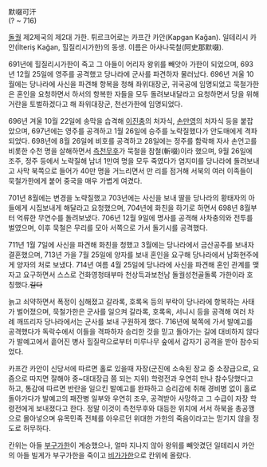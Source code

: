 默啜可汗  
(? ~ 716)

[돌궐](%EB%8F%8C%EA%B6%90.md) 제2제국의 제2대 가한. 튀르크어로는 카프간 카안(Kapgan Kağan). 일테리시
카안(İlteriş Kağan, 힐질리시가한)의 동생. 이름은 아사나묵철(阿史那默啜).

691년에 힐질리시가한이 죽고 그 아들이 어리자 왕위를 빼앗아 가한이 되었으며, 693년 12월 25일에 영주를 공격했고 당나라에 군사를
파견하자 물러났다. 696년 겨울 10월에는 당나라에 사신을 파견해 항복을 청해 좌위대장군, 귀국공에 임명되었고 묵철가한은 혼인을 요청하면서
하서의 항복한 자들을 모두 돌려보내달라고 요청하면서 당을 위해 거란을 토벌하겠다고 해 좌위대장군, 천선가한에 임명되었다.

696년 겨울 10월 22일에 송막을 습격해 [이진충](%EC%9D%B4%EC%A7%84%EC%B6%A9.md)의 처자식,
[손만영](%EC%86%90%EB%A7%8C%EC%98%81.md)의 처자식 등을 붙잡았으며, 697년에는 영주를 공격하고 1월
26일에 승주를 노략질했다가 안도매에게 격파되었다. 698년에 8월 26일에 비호를 공격하고 28일에는 정주를 함락해 자사 손언고를 비롯한
수천 명을 살해하면서 [측천무후](%EC%B8%A1%EC%B2%9C%EB%AC%B4%ED%9B%84.md)가 묵철을 참철(斬啜)이라
했으며, 9월 26일에 조주, 정주 등에서 노략질해 남녀 1만여 명을 모두 죽였다가 염지미를 당나라에 돌려보내고 사막 북쪽으로 들어가 40만
명을 거느리면서 만 리를 점거해 서북의 여러 이족들이 묵철가한에게 붙어 중국을 매우 가볍게 여겼다.

701년 8월에는 변경을 노략질했고 703년에는 사신을 보내 딸을 당나라의 황태자의 아들에게 시집보내게 해달라고 요청했으며, 704년에
화친을 하기로 하면서 698년 8월부터 억류한 무연수를 돌려보냈다. 706년 12월 9일에 명사를 공격해 사차충의와 전투를 벌였으며, 이후
묵철은 무리를 모아 서쪽으로 가서 돌기시를 공격했다.

711년 1월 7일에 사신을 파견해 화친을 청했고 3월에는 당나라에서 금산공주를 보내자 결혼했으며, 713년 가을 7월 25일에 양자를 보내
혼인을 요구해 당나라에서 남화현주에게 양자의 처로 보냈다. 714년 여름 4월 25일에 당나라에 사신을 파견해 혼인 관계를 맺자고 요구하면서
스스로 건화영청태부마 천상득과보천남 돌궐성천골돌록 가한이라 호칭했다.<del>길다</del>

늙고 쇠약하면서 폭정이 심해졌고 갈라록, 호록옥 등의 부락이 당나라에 항복하는 사태가 벌어졌으며, 묵철가한은 군사를 일으켜 갈라록, 호록옥,
서니시 등을 공격해 여러 차례 깨뜨리자 당나라에서는 군사를 보내 구원하게 했다. 716년에 북쪽에 가서 발예고를 공격했다가 독락수에서 이들을
격파하자 승리한 것을 믿고 돌아가는 길에 대비하지 않다가 발예고에서 흩어진 병사 힐질략으로부터 미루나무 숲에서 갑자기 공격을 받아
참수되었다.

카프간 카안이 신당서에 따르면 홀로 있을때 자장(군진에 소속된 장교 중 소장급으로, 요즘으로 따지면 잘해야 중~대대장급 쯤 되는 지위)
학령전과 우연히 만나 참수당했다고 하고, 통감에 따르면 반란을 일으킨 발예고를 완파하고 승리감에 취해 경비병 없이 홀로 돌아가다가 발예고의
패잔병 일부와 우연히 조우, 공격받아 사망하고 그 수급이 자장 학령전에게 보내졌다고 한다. 정말 이것이 측천무후와 대등한 위치에 서서 하북을
총공깽으로 몰아넣으며 유목민족 전체를 아우르던 위대한 가한의 죽음이라고는 믿기지 않을 정도로 허무하다.

칸위는 아들 [부구가한](%EB%B6%80%EA%B5%AC%EA%B0%80%ED%95%9C.md)이 계승했으나, 얼마 지나지 않아
왕위를 빼앗겼던 일테리시 카안의 아들 빌게가 부구가한을 죽이고
[비가가한](%EB%B9%84%EA%B0%80%EA%B0%80%ED%95%9C.md)으로 칸위에 올랐다.

